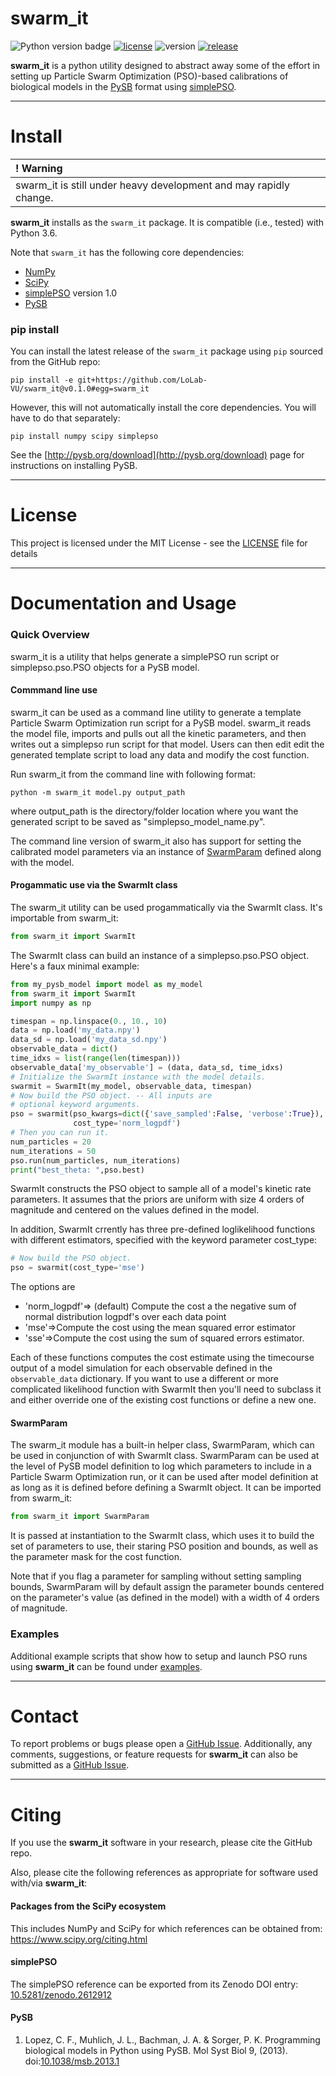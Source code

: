 # swarm_it

![Python version badge](https://img.shields.io/badge/python-3.6-blue.svg)
[![license](https://img.shields.io/github/license/LoLab-VU/swarm_it.svg)](LICENSE)
![version](https://img.shields.io/badge/version-0.1.1-orange.svg)
[![release](https://img.shields.io/github/release-pre/LoLab-VU/swarm_it.svg)](https://github.com/LoLab-VU/swarm_it/releases/tag/v0.1.0)

**swarm_it** is a python utility designed to abstract away some of the effort in setting up Particle Swarm Optimization (PSO)-based calibrations of biological models in the [PySB](http://pysb.org/) format using [simplePSO](https://github.com/LoLab-VU/ParticleSwarmOptimization).

------

# Install

| **! Warning** |
| :--- |
|  swarm_it is still under heavy development and may rapidly change. |

**swarm_it** installs as the `swarm_it` package. It is compatible (i.e., tested) with Python 3.6.

Note that `swarm_it` has the following core dependencies:
   * [NumPy](http://www.numpy.org/)
   * [SciPy](https://www.scipy.org/)   
   * [simplePSO](https://github.com/LoLab-VU/ParticleSwarmOptimization) version 1.0
   * [PySB](http://pysb.org/)

### pip install
You can install the latest release of the `swarm_it` package using `pip` sourced from the GitHub repo:
```
pip install -e git+https://github.com/LoLab-VU/swarm_it@v0.1.0#egg=swarm_it
```
However, this will not automatically install the core dependencies. You will have to do that separately:
```
pip install numpy scipy simplepso
```
See the [http://pysb.org/download](http://pysb.org/download) page for instructions on installing PySB.

------

# License

This project is licensed under the MIT License - see the [LICENSE](LICENSE) file for details

------

# Documentation and Usage

### Quick Overview
swarm_it is a utility that helps generate a simplePSO run script or simplepso.pso.PSO objects for a PySB model.

#### Commmand line use
swarm_it can be used as a command line utility to generate a template Particle Swarm Optimization run script for a PySB model. swarm_it reads the model file, imports and pulls out all the kinetic parameters, and then writes out a simplepso run script for that model. Users can then edit edit the generated template script to load any data and modify the cost function.

Run swarm_it from the command line with following format:
```
python -m swarm_it model.py output_path
```      
where output_path is the directory/folder location where you want the generated script to be saved as "simplepso_model_name.py".

The command line version of swarm_it also has support for setting the calibrated model parameters via an instance of [SwarmParam](https://github.com/LoLab-VU/swarm_it/tree/master#swarmparam) defined along with the model.   


#### Progammatic use via the SwarmIt class
The swarm_it utility can be used progammatically via the SwarmIt
class. It's importable from swarm_it:
```python
from swarm_it import SwarmIt
```
The SwarmIt class can build an instance of a simplepso.pso.PSO object.  
 Here's a faux minimal example:
```python
from my_pysb_model import model as my_model
from swarm_it import SwarmIt
import numpy as np

timespan = np.linspace(0., 10., 10)
data = np.load('my_data.npy')
data_sd = np.load('my_data_sd.npy')
observable_data = dict()
time_idxs = list(range(len(timespan)))
observable_data['my_observable'] = (data, data_sd, time_idxs)
# Initialize the SwarmIt instance with the model details.
swarmit = SwarmIt(my_model, observable_data, timespan)
# Now build the PSO object. -- All inputs are
# optional keyword arguments.
pso = swarmit(pso_kwargs=dict({'save_sampled':False, 'verbose':True}),
              cost_type='norm_logpdf')
# Then you can run it.
num_particles = 20
num_iterations = 50
pso.run(num_particles, num_iterations)
print("best_theta: ",pso.best)
```

SwarmIt constructs the PSO object to sample all of a model's kinetic rate parameters. It assumes that the priors are uniform with size 4 orders of magnitude and centered on the values defined in the model.

In addition, SwarmIt crrently has three pre-defined loglikelihood functions with different estimators, specified with the keyword parameter cost_type:
```python
# Now build the PSO object.
pso = swarmit(cost_type='mse')
```
The options are
  * 'norm_logpdf'=> (default) Compute the cost a the negative sum of normal distribution logpdf's over each data point
  * 'mse'=>Compute the cost using the mean squared error estimator
  * 'sse'=>Compute the cost using the sum of squared errors estimator.

Each of these functions computes the cost estimate using the timecourse output of a model simulation for each observable defined in the `observable_data` dictionary.
If you want to use a different or more complicated likelihood function with SwarmIt then you'll need to subclass it and either override one of the existing cost functions or define a new one.  

#### SwarmParam
The swarm_it module has a built-in helper class, SwarmParam, which can be used in conjunction of with SwarmIt class. SwarmParam can be used at the level of PySB model definition to log which parameters to include in
a Particle Swarm Optimization run, or it can be used after model definition at as long as it is defined before defining a SwarmIt object. It can be imported from swarm_it:
```python
from swarm_it import SwarmParam
```
It is passed at instantiation to the SwarmIt class, which uses it
to build the set of parameters to use, their staring PSO position and bounds, as well as the parameter mask for the cost function.

Note that if you flag a parameter for sampling without setting sampling bounds, SwarmParam will by default assign the parameter bounds centered on the parameter's value (as defined in the model) with a width of 4 orders of magnitude.

### Examples
Additional example scripts that show how to setup and launch PSO runs using **swarm_it** can be found under [examples](./examples).

------

# Contact

To report problems or bugs please open a
[GitHub Issue](https://github.com/LoLab-VU/swarm_it/issues). Additionally, any
comments, suggestions, or feature requests for **swarm_it** can also be submitted as a
[GitHub Issue](https://github.com/LoLab-VU/swarm_it/issues).

------

# Citing

If you use the **swarm_it** software in your research, please cite the GitHub repo.

Also, please cite the following references as appropriate for software used with/via **swarm_it**:

#### Packages from the SciPy ecosystem

This includes NumPy and SciPy for which references can be obtained from:
https://www.scipy.org/citing.html

#### simplePSO
The simplePSO reference can be exported from its Zenodo DOI entry:
[10.5281/zenodo.2612912](https://doi.org/10.5281/zenodo.2612912)

#### PySB
  1. Lopez, C. F., Muhlich, J. L., Bachman, J. A. & Sorger, P. K. Programming biological models in Python using PySB. Mol Syst Biol 9, (2013). doi:[10.1038/msb.2013.1](dx.doi.org/10.1038/msb.2013.1)
